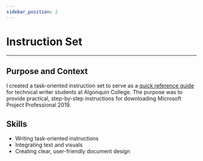 ```yaml
---
sidebar_position: 2
---
```

# Instruction Set

---

## Purpose and Context

I created a task-oriented instruction set to serve as a [quick reference guide](https://www.dropbox.com/scl/fi/1iy0p0ac0in0tdg3r4hh8/JGuinoiseau-Quick-Reference-Guide.pdf?rlkey=kx47uxjxye5p2ga6yuwxi002g&st=garoxd8v&dl=0) for technical writer students at Algonquin College. The purpose was to provide practical, step-by-step instructions for downloading Microsoft Project Professional 2019.

## Skills
- Writing task-oriented instructions 
- Integrating text and visuals
- Creating clear, user-friendly document design
